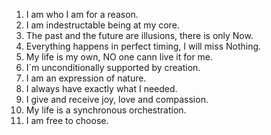 1. I am who I am for a reason.
2. I am indestructable being at my core.
3. The past and the future are illusions, there is only Now.
4. Everything happens in perfect timing, I will miss Nothing.
5. My life is my own,  NO one cann live it for me.
6. I´m unconditionally supported by creation.
7. I am an expression of nature.
8. I always have exactly what I needed.
9. I give and receive joy, love and compassion.
10. My life is a synchronous orchestration.
11. I am free to choose.

